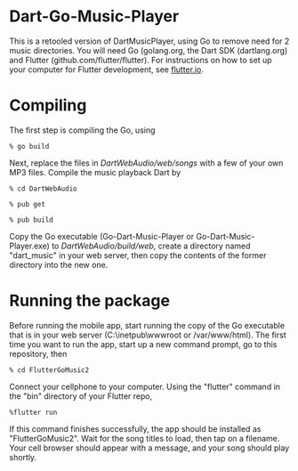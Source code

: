 # Dart-Go-Music-Player
This is a retooled version of DartMusicPlayer, using Go to remove need for 2 music directories. You will need Go (golang.org, the Dart SDK (dartlang.org) and Flutter (github.com/flutter/flutter). For instructions on how to set up your computer for Flutter development, see [flutter.io](https://flutter.io/).

# Compiling
The first step is compiling the Go, using

<code>% go build </code>

Next, replace the files in <em>DartWebAudio/web/songs</em> with a few of your own MP3 files. Compile the music playback Dart by

<code>% cd DartWebAudio </code>

<code>% pub get </code>

<code>% pub build </code>

Copy the Go executable (Go-Dart-Music-Player or Go-Dart-Music-Player.exe) to <em>DartWebAudio/build/web</em>, create a directory named "dart_music" in your web server, then copy the contents of the former directory into the new one. 

# Running the package
Before running the mobile app, start running the copy of the Go executable that is in your web server (C:\inetpub\wwwroot or /var/www/html). The first time you want to run the app, start up a new command prompt, go to this repository, then 

<code>% cd FlutterGoMusic2</code>

Connect your cellphone to your computer. Using the "flutter" command in the "bin" directory of your Flutter repo, 

<code>%flutter run </code>

If this command finishes successfully, the app should be installed as "FlutterGoMusic2". Wait for the song titles to load, then tap on a filename. Your cell browser should appear with a message, and your song should play shortly.

